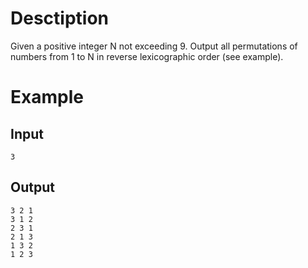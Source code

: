 # Desctiption

Given a positive integer N not exceeding 9. Output all permutations of numbers from 1 to N in reverse lexicographic order (see example).

# Example

## Input
```
3
```

## Output

```
3 2 1
3 1 2
2 3 1
2 1 3
1 3 2
1 2 3
```